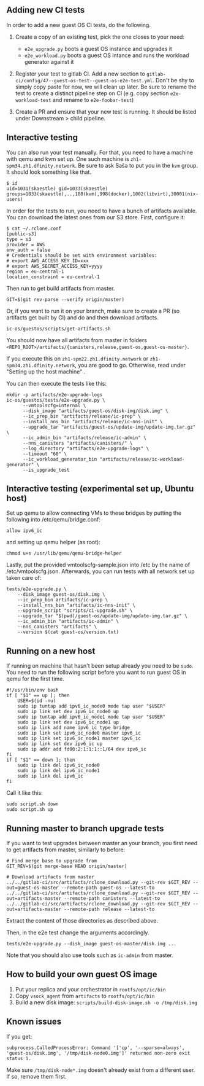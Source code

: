 Adding new CI tests
----------

In order to add a new guest OS CI tests, do the following.

 1. Create a copy of an existing test, pick the one closes to your need:
    - `e2e_upgrade.py` boots a guest OS instance and upgrades it
    - `e2e_workload.py` boots a guest OS intance and runs the workload generator against it

 2. Register your test to gitlab CI. Add a new section to
    `gitlab-ci/config/47--guest-os-test--guest-os-e2e-test.yml`. Don't be shy to
    simply copy paste for now, we will clean up later. Be sure to rename the test to create
    a distinct pipeline step on CI (e.g. copy section `e2e-workload-test` and rename
    to `e2e-foobar-test`)

 3. Create a PR and ensure that your new test is running. It should be listed under Downstream >
    child pipeline.


Interactive testing
----------

You can also run your test manually. For that, you need to have a machine with qemu and kvm
set up. One such machine is `zh1-spm34.zh1.dfinity.network`. Be sure to ask Saša to put you in
the `kvm` group. It should look something like that.

    $ id
    uid=1031(skaestle) gid=1033(skaestle) groups=1033(skaestle),..,108(kvm),998(docker),1002(libvirt),30001(nix-users)


In order for the tests to run, you need to have a bunch of artifacts available. You can
download the latest ones from our S3 store. First, configure it:

    $ cat ~/.rclone.conf
    [public-s3]
    type = s3
    provider = AWS
    env_auth = false
    # Credentials should be set with environment variables:
    # export AWS_ACCESS_KEY_ID=xxx
    # export AWS_SECRET_ACCESS_KEY=yyyy
    region = eu-central-1
    location_constraint = eu-central-1

Then run to get build artifacts from master.

    GIT=$(git rev-parse --verify origin/master)

Or, if you want to run it on your branch, make sure to create a PR (so artifacts get built by CI) and do and then download artifacts.

    ic-os/guestos/scripts/get-artifacts.sh

You should now have all artifacts from master in folders `<REPO_ROOT>/artifacts/{canisters,release,guest-os,guest-os-master}`.

If you execute this on `zh1-spm22.zh1.dfinity.network` or `zh1-spm34.zh1.dfinity.network`, you are good to go. Otherwise, read under "Setting up the host machine" .

You can then execute the tests like this:

    mkdir -p artifacts/e2e-upgrade-logs
    ic-os/guestos/tests/e2e-upgrade.py \
          --vmtoolscfg=internal \
          --disk_image "artifacts/guest-os/disk-img/disk.img" \
          --ic_prep_bin "artifacts/release/ic-prep" \
          --install_nns_bin "artifacts/release/ic-nns-init" \
          --upgrade_tar "artifacts/guest-os/update-img/update-img.tar.gz" \
          --ic_admin_bin "artifacts/release/ic-admin" \
          --nns_canisters "artifacts/canisters/" \
          --log_directory "artifacts/e2e-upgrade-logs" \
          --timeout "60" \
          --ic_workload_generator_bin "artifacts/release/ic-workload-generator" \
          --is_upgrade_test


Interactive testing (experimental set up, Ubuntu host)
----------

Set up qemu to allow connecting VMs to these bridges by putting the following
into /etc/qemu/bridge.conf:

    allow ipv6_ic

and setting up qemu helper (as root):

    chmod u+s /usr/lib/qemu/qemu-bridge-helper

Lastly, put the provided vmtoolscfg-sample.json into /etc by the name of
/etc/vmtoolscfg.json. Afterwards, you can run tests with all network
set up taken care of:

    tests/e2e-upgrade.py \
        --disk_image guest-os/disk.img \
        --ic_prep_bin artifacts/ic-prep \
        --install_nns_bin "artifacts/ic-nns-init" \
        --upgrade_script "scripts/ci-upgrade.sh" \
        --upgrade_tar "$(pwd)/guest-os/update-img/update-img.tar.gz" \
        --ic_admin_bin "artifacts/ic-admin" \
        --nns_canisters "artifacts" \
        --version $(cat guest-os/version.txt)

Running on a new host
----------

If running on machine that hasn't been setup already you need to be `sudo`.
You need to run the following script before you want to run guest OS in qemu for the first time.

    #!/usr/bin/env bash
    if [ "$1" == up ]; then
        USER=$(id -nu)
        sudo ip tuntap add ipv6_ic_node0 mode tap user "$USER"
        sudo ip link set dev ipv6_ic_node0 up
        sudo ip tuntap add ipv6_ic_node1 mode tap user "$USER"
        sudo ip link set dev ipv6_ic_node1 up
        sudo ip link add name ipv6_ic type bridge
        sudo ip link set ipv6_ic_node0 master ipv6_ic
        sudo ip link set ipv6_ic_node1 master ipv6_ic
        sudo ip link set dev ipv6_ic up
        sudo ip addr add fd00:2:1:1:1::1/64 dev ipv6_ic
    fi
    if [ "$1" == down ]; then
        sudo ip link del ipv6_ic_node0
        sudo ip link del ipv6_ic_node1
        sudo ip link del ipv6_ic
    fi

Call it like this:

    sudo script.sh down
    sudo script.sh up


Running master to branch upgrade tests
----------

If you want to test upgrades between master an your branch, you first
need to get artifacts from master, similarly to before:

    # Find merge base to upgrade from
    GIT_REV=$(git merge-base HEAD origin/master)

    # Download artifacts from master
    ../../gitlab-ci/src/artifacts/rclone_download.py --git-rev $GIT_REV --out=guest-os-master --remote-path guest-os --latest-to
    ../../gitlab-ci/src/artifacts/rclone_download.py --git-rev $GIT_REV --out=artifacts-master --remote-path canisters --latest-to
    ../../gitlab-ci/src/artifacts/rclone_download.py --git-rev $GIT_REV --out=artifacts-master --remote-path release --latest-to

Extract the content of those directories as described above.

Then, in the e2e test change the arguments accordingly.

    tests/e2e-upgrade.py --disk_image guest-os-master/disk.img ...

Note that you should also use tools such as `ic-admin` from master.


How to build your own guest OS image
----------

 1. Put your replica and your orchestrator in `rootfs/opt/ic/bin`
 2. Copy `vsock_agent` from `artifacts` to `rootfs/opt/ic/bin`
 2. Build a new disk image: `scripts/build-disk-image.sh -o /tmp/disk.img`


Known issues
----------

If you get:

    subprocess.CalledProcessError: Command '['cp', '--sparse=always', 'guest-os/disk.img', '/tmp/disk-node0.img']' returned non-zero exit status 1.

Make sure `/tmp/disk-node*.img` doesn't already exist from a different user. If so, remove them first.

